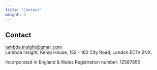 ```yaml
---
title: "Contact"
weight: 4
---
```


## Contact

lambda.insight@gmail.com  
Lambda Insight, Kemp House, 152 - 160 City Road, London EC1V 2NX.

Incorporated in England & Wales Registration number: 12587855
